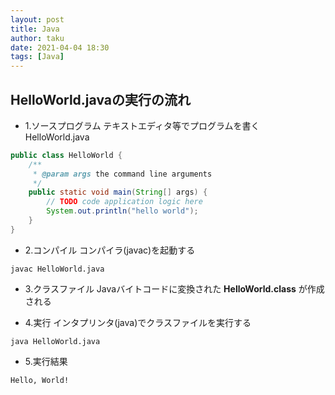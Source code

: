 ```yaml
---
layout: post
title: Java
author: taku
date: 2021-04-04 18:30
tags: [Java]
---
```


## HelloWorld.javaの実行の流れ

- 1.ソースプログラム
テキストエディタ等でプログラムを書く
HelloWorld.java

```java
public class HelloWorld {
    /**
     * @param args the command line arguments
     */
    public static void main(String[] args) {
        // TODO code application logic here
        System.out.println("hello world");
    }
}
```

- 2.コンパイル
コンパイラ(javac)を起動する

```
javac HelloWorld.java
```

- 3.クラスファイル
Javaバイトコードに変換された **HelloWorld.class** が作成される

- 4.実行
インタプリンタ(java)でクラスファイルを実行する

```
java HelloWorld.java
```

- 5.実行結果

```
Hello, World!
```



